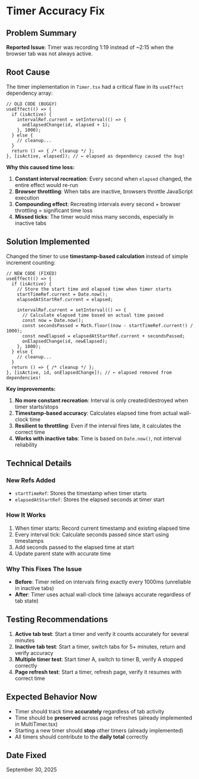 # Timer Accuracy Fix

## Problem Summary

**Reported Issue**: Timer was recording 1:19 instead of ~2:15 when the browser tab was not always active.

## Root Cause

The timer implementation in `Timer.tsx` had a critical flaw in its `useEffect` dependency array:

```tsx
// OLD CODE (BUGGY)
useEffect(() => {
  if (isActive) {
    intervalRef.current = setInterval(() => {
      onElapsedChange(id, elapsed + 1);
    }, 1000);
  } else {
    // cleanup...
  }
  return () => { /* cleanup */ };
}, [isActive, elapsed]); // ← elapsed as dependency caused the bug!
```

**Why this caused time loss:**

1. **Constant interval recreation**: Every second when `elapsed` changed, the entire effect would re-run
2. **Browser throttling**: When tabs are inactive, browsers throttle JavaScript execution
3. **Compounding effect**: Recreating intervals every second + browser throttling = significant time loss
4. **Missed ticks**: The timer would miss many seconds, especially in inactive tabs

## Solution Implemented

Changed the timer to use **timestamp-based calculation** instead of simple increment counting:

```tsx
// NEW CODE (FIXED)
useEffect(() => {
  if (isActive) {
    // Store the start time and elapsed time when timer starts
    startTimeRef.current = Date.now();
    elapsedAtStartRef.current = elapsed;
    
    intervalRef.current = setInterval(() => {
      // Calculate elapsed time based on actual time passed
      const now = Date.now();
      const secondsPassed = Math.floor((now - startTimeRef.current!) / 1000);
      const newElapsed = elapsedAtStartRef.current + secondsPassed;
      onElapsedChange(id, newElapsed);
    }, 1000);
  } else {
    // cleanup...
  }
  return () => { /* cleanup */ };
}, [isActive, id, onElapsedChange]); // ← elapsed removed from dependencies!
```

**Key improvements:**

1. **No more constant recreation**: Interval is only created/destroyed when timer starts/stops
2. **Timestamp-based accuracy**: Calculates elapsed time from actual wall-clock time
3. **Resilient to throttling**: Even if the interval fires late, it calculates the correct time
4. **Works with inactive tabs**: Time is based on `Date.now()`, not interval reliability

## Technical Details

### New Refs Added
- `startTimeRef`: Stores the timestamp when timer starts
- `elapsedAtStartRef`: Stores the elapsed seconds at timer start

### How It Works
1. When timer starts: Record current timestamp and existing elapsed time
2. Every interval tick: Calculate seconds passed since start using timestamps
3. Add seconds passed to the elapsed time at start
4. Update parent state with accurate time

### Why This Fixes The Issue
- **Before**: Timer relied on intervals firing exactly every 1000ms (unreliable in inactive tabs)
- **After**: Timer uses actual wall-clock time (always accurate regardless of tab state)

## Testing Recommendations

1. **Active tab test**: Start a timer and verify it counts accurately for several minutes
2. **Inactive tab test**: Start a timer, switch tabs for 5+ minutes, return and verify accuracy
3. **Multiple timer test**: Start timer A, switch to timer B, verify A stopped correctly
4. **Page refresh test**: Start a timer, refresh page, verify it resumes with correct time

## Expected Behavior Now

- Timer should track time **accurately** regardless of tab activity
- Time should be **preserved** across page refreshes (already implemented in MultiTimer.tsx)
- Starting a new timer should **stop** other timers (already implemented)
- All timers should contribute to the **daily total** correctly

## Date Fixed
September 30, 2025
